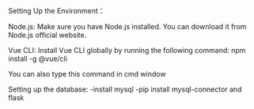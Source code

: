 Setting Up the Environment： 

Node.js: Make sure you have Node.js installed. You can download it from Node.js official website.

Vue CLI: Install Vue CLI globally by running the following command: npm install -g @vue/cli

You can also type this command in cmd window



Setting up the database:
-install mysql
-pip install mysql-connector and flask
